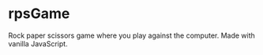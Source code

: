 # rpsGame
Rock paper scissors game where you play against the computer. Made with vanilla JavaScript.
